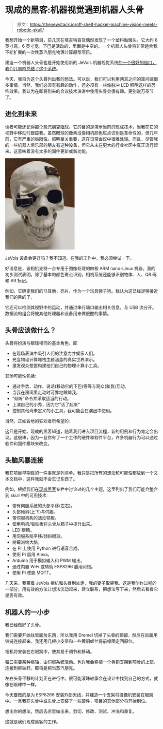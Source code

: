 # 现成的黑客:机器视觉遇到机器人头骨

> 原文：<https://thenewstack.io/off-shelf-hacker-machine-vision-meets-robotic-skull/>

我想开始一个新项目，前几天在塔吉特百货偶然发现了一个塑料骷髅头。它大约 8 英寸高，6 英寸宽。下巴是活动的，里面是中空的。一个机器人头骨将非常适合我不断扩展的一次性蒸汽朋克物理计算原型项目。

建造一个机器人头骨也是开始使用新的 JeVois 机器视觉系统[的一个很好的借口，我们几周前总结了这个系统](https://thenewstack.io/off-shelf-hacker-feverish-new-pace-packaged-sensors/)。

今天，我将为这个头骨列出我的想法。可以说，我们可以利用两耳之间的空间做很多事情。当然，我们必须有有趣的动作，还必须有一些像脉冲 LED 照明这样的恐怖效果。我认为在即将到来的会议技术演讲中使用头骨会很有趣。更别说万圣节了。

## 进化到未来

读者可能还记得[那个蒸汽朋克眼球](https://thenewstack.io/off-shelf-hacker-behold-steampunk-eyeball-complete-part-5/)。它的目的是演示当前的现成技术，当我在它的视野中移动时跟踪我。虽然眼球的像素成像相机颜色斑点识别是革命性的，但几年前，它有严重的局限性。照明至关重要，这在日常会议中很难处理。而且，尽管我的一些机器人俱乐部的朋友有这种设备，但它从未在更大的行业社区中真正流行起来。这意味着没有太多的固件更新或新功能。

[![](img/5467132a9c6a2aa89df4eed4820ed9bf.png)](https://storage.googleapis.com/cdn.thenewstack.io/media/2017/10/b03da3a0-skull-camera.png)

JeVois 设备会更好吗？我不知道。在我的工作中，我必须尝试一下。

好消息是，该相机支持一台专用于图像处理的四核 ARM nano-Linux 机器。我的初步测试表明，除了基本的颜色斑点识别，相机系统还能够识别物体、人、QR 码和 AR 标记。

例如，它确定我们的马耳他，亮片，作为一个玩具狮子狗。我认为这已经足够接近我们的目的了。

它还可以检测其视野中的运动，并通过串行端口输出相关信息，与 USB 流分开。数据流的组合将被其他处理器和设备用来做很酷的事情。

## 头骨应该做什么？

头骨将扮演与眼球相同的基本角色。即:

*   在现场表演中吸引人们的注意力并娱乐人们。
*   充当物理计算堆栈主题涵盖的真实世界演示。
*   激发观众想要构建他们自己的物理计算小工具。

其他可能性包括:

*   通过手势、动作、说话(移动它的下巴)等等与观众(和我)互动。
*   当我在房间里走动时可靠地跟踪我。
*   “倾听”命令并采取适当的行动。
*   上演自己的小秀，因为它“活了起来”
*   控制其他尚未定义的小工具，我可能会在演出中使用。

当然，正如各地的狂欢者所希望的:

这只是开始。现成的黑客知道，随着我们进入项目流程，新的用例和行为肯定会出现。这很棒，因为一旦你有了一个工作的硬件和软件平台，许多机器行为可以通过软件和固件模块来改变。

## 头脑风暴连接

我在项目早期做的一件事就是列清单。我只是把所有的想法和可能性都放到一个文本文档中，这样我就不会忘记东西了。

例如，根据我们在[现成黑客](/tag/off-the-shelf-hacker/)专栏中讨论过的几个主题，这里列出了我们可能会整合到 skull 中的可用技术:

*   带有伺服系统的头部平移(左右)。
*   头部倾斜(上下)与伺服。
*   带伺服机构的活动颚板。
*   使用电机/驱动板将头骨从箱子中提升出来。
*   LED 眼睛。
*   用伺服系统平移/倾斜眼球。
*   树莓派给大脑。
*   在 Pi 上使用 Python 进行语音合成。
*   使用 Pi 启用 Alexa。
*   Arduino 用于模拟输入和 PWM 输出。
*   通过内置 WiFi 或辅助 ESP8266 启用网络。
*   使用 Pi 使能 MQTT。

几天来，我带着 JeVois 相机和头骨到处走，我的妻子取笑我。这是我创作过程的一部分。用有效的方法让想法流动起来，建立联系，把想法写下来，然后去看看它是否有效。

## 机器人的一小步

我已经做好了头骨。

我们需要开始往里面放东西，所以我用 Dremel 切掉了头骨的顶部，然后在后面用铰链连接起来。我还用几根小皮带和一些黄铜螺丝将前缘固定回原位。

相机将安装在右眼窝中，使其易于调节和移动。

钳口需要某种枢轴，由伺服系统驱动。也许我会移植一个黄铜支架到颚骨的上部，连接到枢轴杆。那将是相当蒸汽朋克。

左右头骨平移的计划正在进行中。很可能滚珠轴承会在设计中找到自己的方式，就像在眼球中一样。

今天要做的是为 ESP8266 安装外部天线，并建造一个支架将摄像机安装在眼窝中。一旦我在头骨中或头骨上安装了一些硬件，项目的其他部分将开始到位。

想出你的想法，然后去店里做出来。剪切、修改、测试、冲洗和重复。

这就是我们现成黑客的工作。

<svg xmlns:xlink="http://www.w3.org/1999/xlink" viewBox="0 0 68 31" version="1.1"><title>Group</title> <desc>Created with Sketch.</desc></svg>